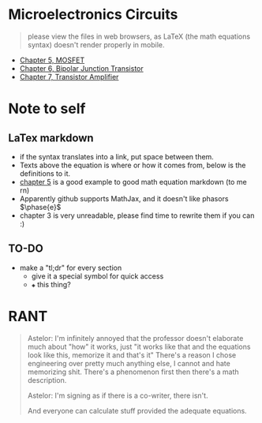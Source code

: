 # Microelectronics Circuits
> please view the files in web browsers, as LaTeX (the math equations syntax) doesn't render properly in mobile.

- [Chapter 5, MOSFET](05-MOSFET.md)
- [Chapter 6, Bipolar Junction Transistor](06-BJT.md)
- [Chapter 7, Transistor Amplifier](07-Transistor-Amp.md)

# Note to self
## LaTex markdown
- if the syntax translates into a link, put space between them.
- Texts above the equation is where or how it comes from, below is the definitions to it.
- [chapter 5](05-MOSFET.md) is a good example to good math equation markdown (to me rn)
- Apparently github supports MathJax, and it doesn't like phasors $\phase{e}$
- chapter 3 is very unreadable, please find time to rewrite them if you can :)

## TO-DO
- make a "tl;dr" for every section
  - give it a special symbol for quick access
  - `◈` this thing?

# RANT

> Astelor: I'm infinitely annoyed that the professor doesn't elaborate much about "how" it works, just "it works like that and the equations look like this, memorize it and that's it" There's a reason I chose engineering over pretty much anything else, I cannot and hate memorizing shit. There's a phenomenon first then there's a math description.
>
> Astelor: I'm signing as if there is a co-writer, there isn't.
> 
> And everyone can calculate stuff provided the adequate equations.

